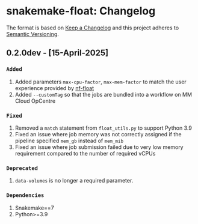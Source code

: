 # snakemake-float: Changelog

The format is based on [Keep a Changelog](https://keepachangelog.com/en/1.0.0/)
and this project adheres to [Semantic Versioning](https://semver.org/spec/v2.0.0.html).

## 0.2.0dev - [15-April-2025]

### `Added`

1. Added parameters `max-cpu-factor`, `max-mem-factor` to match the user experience provided by [nf-float](https://github.com/MemVerge/nf-float)
2. Added `--customTag` so that the jobs are bundled into a workflow on MM Cloud OpCentre

### `Fixed`

1. Removed a `match` statement from `float_utils.py` to support Python 3.9
2. Fixed an issue where job memory was not correctly assigned if the pipeline specified `mem_gb` instead of `mem_mib`
3. Fixed an issue where job submission failed due to very low memory requirement compared to the number of required vCPUs

### `Deprecated`

1. `data-volumes` is no longer a required parameter.

### `Dependencies`

1. Snakemake==7
2. Python>=3.9